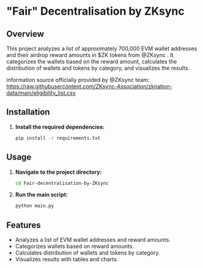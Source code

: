 # "Fair" Decentralisation by ZKsync

## Overview
This project analyzes a list of approximately 700,000 EVM wallet addresses and their airdrop reward amounts in $ZK tokens from @ZKsync . 
It categorizes the wallets based on the reward amount, calculates the distribution of wallets and tokens by category, and visualizes the results.

information source officially provided by @ZKsync team: https://raw.githubusercontent.com/ZKsync-Association/zknation-data/main/eligibility_list.csv

## Installation
1. **Install the required dependencies:**
   ```bash
   pip install -r requirements.txt
   ```

## Usage
1. **Navigate to the project directory:**
   ```bash
   cd Fair-decentralisation-by-ZKsync
   ```

2. **Run the main script:**
   ```bash
   python main.py
   ```

## Features
- Analyzes a list of EVM wallet addresses and reward amounts.
- Categorizes wallets based on reward amounts.
- Calculates distribution of wallets and tokens by category.
- Visualizes results with tables and charts.

